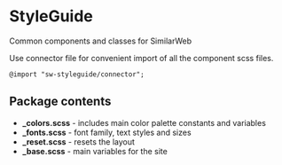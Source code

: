# StyleGuide
Common components and classes for SimilarWeb

Use connector file for convenient import of all the component scss files.

```shell
@import "sw-styleguide/connector";
```

## Package contents

* **_colors.scss**  - includes main color palette constants and variables
* **_fonts.scss**   - font family, text styles and sizes
* **_reset.scss**   - resets the layout
* **_base.scss**   - main variables for the site
